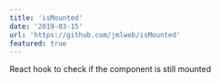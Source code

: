 ```yaml
---
title: 'isMounted'
date: '2019-03-15'
url: 'https://github.com/jmlweb/isMounted'
featured: true
---
```


React hook to check if the component is still mounted
